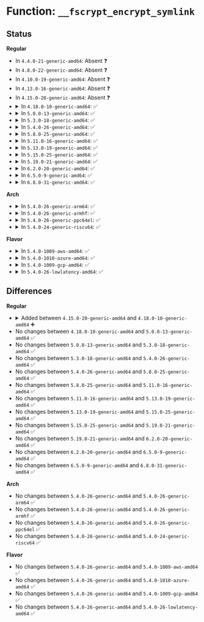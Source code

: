 # Function: <code>__fscrypt_encrypt_symlink</code>

## Status
<b>Regular</b>
<ul>
<li>
In <code>4.4.0-21-generic-amd64</code>: Absent ❓
</li>
<li>
In <code>4.8.0-22-generic-amd64</code>: Absent ❓
</li>
<li>
In <code>4.10.0-19-generic-amd64</code>: Absent ❓
</li>
<li>
In <code>4.13.0-16-generic-amd64</code>: Absent ❓
</li>
<li>
In <code>4.15.0-20-generic-amd64</code>: Absent ❓
</li>
<li>
<details>
<summary>In <code>4.18.0-10-generic-amd64</code>: ✅</summary>

```c
int __fscrypt_encrypt_symlink(struct inode * inode, const char * target, unsigned int len, struct fscrypt_str * disk_link)
```

```json
{
  "name": "__fscrypt_encrypt_symlink",
  "collision_type": "Unique Global",
  "inline_type": "No",
  "funcs": [
    {
      "addr": 18446744071581971104,
      "name": "__fscrypt_encrypt_symlink",
      "external": true,
      "loc": "fs/crypto/hooks.c:158",
      "file": "fs/crypto/hooks.c",
      "inline": "seen, unknown",
      "caller_inline": [],
      "caller_func": [
        "fs/ext4/namei.c:ext4_symlink"
      ]
    }
  ],
  "symbols": [
    {
      "addr": 18446744071581971104,
      "name": "__fscrypt_encrypt_symlink",
      "section": ".text",
      "bind": "STB_GLOBAL",
      "size": 243
    }
  ]
}
```
</details>
</li>
<li>
<details>
<summary>In <code>5.0.0-13-generic-amd64</code>: ✅</summary>

```c
int __fscrypt_encrypt_symlink(struct inode * inode, const char * target, unsigned int len, struct fscrypt_str * disk_link)
```

```json
{
  "name": "__fscrypt_encrypt_symlink",
  "collision_type": "Unique Global",
  "inline_type": "No",
  "funcs": [
    {
      "addr": 18446744071582058160,
      "name": "__fscrypt_encrypt_symlink",
      "external": true,
      "loc": "fs/crypto/hooks.c:158",
      "file": "fs/crypto/hooks.c",
      "inline": "seen, unknown",
      "caller_inline": [],
      "caller_func": [
        "fs/ext4/namei.c:ext4_symlink"
      ]
    }
  ],
  "symbols": [
    {
      "addr": 18446744071582058160,
      "name": "__fscrypt_encrypt_symlink",
      "section": ".text",
      "bind": "STB_GLOBAL",
      "size": 243
    }
  ]
}
```
</details>
</li>
<li>
<details>
<summary>In <code>5.3.0-18-generic-amd64</code>: ✅</summary>

```c
int __fscrypt_encrypt_symlink(struct inode * inode, const char * target, unsigned int len, struct fscrypt_str * disk_link)
```

```json
{
  "name": "__fscrypt_encrypt_symlink",
  "collision_type": "Unique Global",
  "inline_type": "No",
  "funcs": [
    {
      "addr": 18446744071582219344,
      "name": "__fscrypt_encrypt_symlink",
      "external": true,
      "loc": "fs/crypto/hooks.c:168",
      "file": "fs/crypto/hooks.c",
      "inline": "seen, unknown",
      "caller_inline": [],
      "caller_func": [
        "fs/ext4/namei.c:ext4_symlink"
      ]
    }
  ],
  "symbols": [
    {
      "addr": 18446744071582219344,
      "name": "__fscrypt_encrypt_symlink",
      "section": ".text",
      "bind": "STB_GLOBAL",
      "size": 332
    }
  ]
}
```
</details>
</li>
<li>
<details>
<summary>In <code>5.4.0-26-generic-amd64</code>: ✅</summary>

```c
int __fscrypt_encrypt_symlink(struct inode * inode, const char * target, unsigned int len, struct fscrypt_str * disk_link)
```

```json
{
  "name": "__fscrypt_encrypt_symlink",
  "collision_type": "Unique Global",
  "inline_type": "No",
  "funcs": [
    {
      "addr": 18446744071582301392,
      "name": "__fscrypt_encrypt_symlink",
      "external": true,
      "loc": "fs/crypto/hooks.c:168",
      "file": "fs/crypto/hooks.c",
      "inline": "seen, unknown",
      "caller_inline": [],
      "caller_func": [
        "fs/ext4/namei.c:ext4_symlink"
      ]
    }
  ],
  "symbols": [
    {
      "addr": 18446744071582301392,
      "name": "__fscrypt_encrypt_symlink",
      "section": ".text",
      "bind": "STB_GLOBAL",
      "size": 332
    }
  ]
}
```
</details>
</li>
<li>
<details>
<summary>In <code>5.8.0-25-generic-amd64</code>: ✅</summary>

```c
int __fscrypt_encrypt_symlink(struct inode * inode, const char * target, unsigned int len, struct fscrypt_str * disk_link)
```

```json
{
  "name": "__fscrypt_encrypt_symlink",
  "collision_type": "Unique Global",
  "inline_type": "No",
  "funcs": [
    {
      "addr": 18446744071582586944,
      "name": "__fscrypt_encrypt_symlink",
      "external": true,
      "loc": "fs/crypto/hooks.c:212",
      "file": "fs/crypto/hooks.c",
      "inline": "seen, unknown",
      "caller_inline": [],
      "caller_func": [
        "fs/ext4/namei.c:ext4_symlink"
      ]
    }
  ],
  "symbols": [
    {
      "addr": 18446744071582586944,
      "name": "__fscrypt_encrypt_symlink",
      "section": ".text",
      "bind": "STB_GLOBAL",
      "size": 321
    }
  ]
}
```
</details>
</li>
<li>
<details>
<summary>In <code>5.11.0-16-generic-amd64</code>: ✅</summary>

```c
int __fscrypt_encrypt_symlink(struct inode * inode, const char * target, unsigned int len, struct fscrypt_str * disk_link)
```

```json
{
  "name": "__fscrypt_encrypt_symlink",
  "collision_type": "Unique Global",
  "inline_type": "No",
  "funcs": [
    {
      "addr": 18446744071582656976,
      "name": "__fscrypt_encrypt_symlink",
      "external": true,
      "loc": "fs/crypto/hooks.c:242",
      "file": "fs/crypto/hooks.c",
      "inline": "seen, unknown",
      "caller_inline": [],
      "caller_func": [
        "fs/ext4/namei.c:ext4_symlink"
      ]
    }
  ],
  "symbols": [
    {
      "addr": 18446744071582656976,
      "name": "__fscrypt_encrypt_symlink",
      "section": ".text",
      "bind": "STB_GLOBAL",
      "size": 294
    }
  ]
}
```
</details>
</li>
<li>
<details>
<summary>In <code>5.13.0-19-generic-amd64</code>: ✅</summary>

```c
int __fscrypt_encrypt_symlink(struct inode * inode, const char * target, unsigned int len, struct fscrypt_str * disk_link)
```

```json
{
  "name": "__fscrypt_encrypt_symlink",
  "collision_type": "Unique Global",
  "inline_type": "No",
  "funcs": [
    {
      "addr": 18446744071582686048,
      "name": "__fscrypt_encrypt_symlink",
      "external": true,
      "loc": "fs/crypto/hooks.c:242",
      "file": "fs/crypto/hooks.c",
      "inline": "seen, unknown",
      "caller_inline": [],
      "caller_func": [
        "fs/ext4/namei.c:ext4_symlink"
      ]
    }
  ],
  "symbols": [
    {
      "addr": 18446744071582686048,
      "name": "__fscrypt_encrypt_symlink",
      "section": ".text",
      "bind": "STB_GLOBAL",
      "size": 295
    }
  ]
}
```
</details>
</li>
<li>
<details>
<summary>In <code>5.15.0-25-generic-amd64</code>: ✅</summary>

```c
int __fscrypt_encrypt_symlink(struct inode * inode, const char * target, unsigned int len, struct fscrypt_str * disk_link)
```

```json
{
  "name": "__fscrypt_encrypt_symlink",
  "collision_type": "Unique Global",
  "inline_type": "No",
  "funcs": [
    {
      "addr": 18446744071583011744,
      "name": "__fscrypt_encrypt_symlink",
      "external": true,
      "loc": "fs/crypto/hooks.c:242",
      "file": "fs/crypto/hooks.c",
      "inline": "seen, unknown",
      "caller_inline": [],
      "caller_func": [
        "fs/ext4/namei.c:ext4_symlink"
      ]
    }
  ],
  "symbols": [
    {
      "addr": 18446744071583011744,
      "name": "__fscrypt_encrypt_symlink",
      "section": ".text",
      "bind": "STB_GLOBAL",
      "size": 295
    }
  ]
}
```
</details>
</li>
<li>
<details>
<summary>In <code>5.19.0-21-generic-amd64</code>: ✅</summary>

```c
int __fscrypt_encrypt_symlink(struct inode * inode, const char * target, unsigned int len, struct fscrypt_str * disk_link)
```

```json
{
  "name": "__fscrypt_encrypt_symlink",
  "collision_type": "Unique Global",
  "inline_type": "No",
  "funcs": [
    {
      "addr": 18446744071583482512,
      "name": "__fscrypt_encrypt_symlink",
      "external": true,
      "loc": "fs/crypto/hooks.c:242",
      "file": "fs/crypto/hooks.c",
      "inline": "seen, unknown",
      "caller_inline": [],
      "caller_func": [
        "fs/ext4/namei.c:ext4_symlink"
      ]
    }
  ],
  "symbols": [
    {
      "addr": 18446744071583482512,
      "name": "__fscrypt_encrypt_symlink",
      "section": ".text",
      "bind": "STB_GLOBAL",
      "size": 298
    }
  ]
}
```
</details>
</li>
<li>
<details>
<summary>In <code>6.2.0-20-generic-amd64</code>: ✅</summary>

```c
int __fscrypt_encrypt_symlink(struct inode * inode, const char * target, unsigned int len, struct fscrypt_str * disk_link)
```

```json
{
  "name": "__fscrypt_encrypt_symlink",
  "collision_type": "Unique Global",
  "inline_type": "No",
  "funcs": [
    {
      "addr": 18446744071584077344,
      "name": "__fscrypt_encrypt_symlink",
      "external": true,
      "loc": "fs/crypto/hooks.c:238",
      "file": "fs/crypto/hooks.c",
      "inline": "seen, unknown",
      "caller_inline": [],
      "caller_func": [
        "fs/ext4/namei.c:ext4_symlink"
      ]
    }
  ],
  "symbols": [
    {
      "addr": 18446744071584077344,
      "name": "__fscrypt_encrypt_symlink",
      "section": ".text",
      "bind": "STB_GLOBAL",
      "size": 298
    }
  ]
}
```
</details>
</li>
<li>
<details>
<summary>In <code>6.5.0-9-generic-amd64</code>: ✅</summary>

```c
int __fscrypt_encrypt_symlink(struct inode * inode, const char * target, unsigned int len, struct fscrypt_str * disk_link)
```

```json
{
  "name": "__fscrypt_encrypt_symlink",
  "collision_type": "Unique Global",
  "inline_type": "No",
  "funcs": [
    {
      "addr": 18446744071584304000,
      "name": "__fscrypt_encrypt_symlink",
      "external": true,
      "loc": "fs/crypto/hooks.c:268",
      "file": "fs/crypto/hooks.c",
      "inline": "seen, unknown",
      "caller_inline": [],
      "caller_func": [
        "fs/ext4/namei.c:ext4_symlink"
      ]
    }
  ],
  "symbols": [
    {
      "addr": 18446744071584304000,
      "name": "__fscrypt_encrypt_symlink",
      "section": ".text",
      "bind": "STB_GLOBAL",
      "size": 298
    }
  ]
}
```
</details>
</li>
<li>
<details>
<summary>In <code>6.8.0-31-generic-amd64</code>: ✅</summary>

```c
int __fscrypt_encrypt_symlink(struct inode * inode, const char * target, unsigned int len, struct fscrypt_str * disk_link)
```

```json
{
  "name": "__fscrypt_encrypt_symlink",
  "collision_type": "Unique Global",
  "inline_type": "No",
  "funcs": [
    {
      "addr": 18446744071584521024,
      "name": "__fscrypt_encrypt_symlink",
      "external": true,
      "loc": "fs/crypto/hooks.c:268",
      "file": "fs/crypto/hooks.c",
      "inline": "seen, unknown",
      "caller_inline": [],
      "caller_func": [
        "fs/ext4/namei.c:ext4_symlink"
      ]
    }
  ],
  "symbols": [
    {
      "addr": 18446744071584521024,
      "name": "__fscrypt_encrypt_symlink",
      "section": ".text",
      "bind": "STB_GLOBAL",
      "size": 298
    }
  ]
}
```
</details>
</li>
</ul>
<b>Arch</b>
<ul>
<li>
<details>
<summary>In <code>5.4.0-26-generic-arm64</code>: ✅</summary>

```c
int __fscrypt_encrypt_symlink(struct inode * inode, const char * target, unsigned int len, struct fscrypt_str * disk_link)
```

```json
{
  "name": "__fscrypt_encrypt_symlink",
  "collision_type": "Unique Global",
  "inline_type": "No",
  "funcs": [
    {
      "addr": 18446603336493876576,
      "name": "__fscrypt_encrypt_symlink",
      "external": true,
      "loc": "fs/crypto/hooks.c:168",
      "file": "fs/crypto/hooks.c",
      "inline": "seen, unknown",
      "caller_inline": [],
      "caller_func": [
        "fs/ext4/namei.c:ext4_symlink"
      ]
    }
  ],
  "symbols": [
    {
      "addr": 18446603336493876576,
      "name": "__fscrypt_encrypt_symlink",
      "section": ".text",
      "bind": "STB_GLOBAL",
      "size": 320
    }
  ]
}
```
</details>
</li>
<li>
<details>
<summary>In <code>5.4.0-26-generic-armhf</code>: ✅</summary>

```c
int __fscrypt_encrypt_symlink(struct inode * inode, const char * target, unsigned int len, struct fscrypt_str * disk_link)
```

```json
{
  "name": "__fscrypt_encrypt_symlink",
  "collision_type": "Unique Global",
  "inline_type": "No",
  "funcs": [
    {
      "addr": 3227358812,
      "name": "__fscrypt_encrypt_symlink",
      "external": true,
      "loc": "fs/crypto/hooks.c:168",
      "file": "fs/crypto/hooks.c",
      "inline": "seen, unknown",
      "caller_inline": [],
      "caller_func": [
        "fs/ext4/namei.c:ext4_symlink"
      ]
    }
  ],
  "symbols": [
    {
      "addr": 3227358812,
      "name": "__fscrypt_encrypt_symlink",
      "section": ".text",
      "bind": "STB_GLOBAL",
      "size": 324
    }
  ]
}
```
</details>
</li>
<li>
<details>
<summary>In <code>5.4.0-26-generic-ppc64el</code>: ✅</summary>

```c
int __fscrypt_encrypt_symlink(struct inode * inode, const char * target, unsigned int len, struct fscrypt_str * disk_link)
```

```json
{
  "name": "__fscrypt_encrypt_symlink",
  "collision_type": "Unique Global",
  "inline_type": "No",
  "funcs": [
    {
      "addr": 13835058055287510992,
      "name": "__fscrypt_encrypt_symlink",
      "external": true,
      "loc": "fs/crypto/hooks.c:168",
      "file": "fs/crypto/hooks.c",
      "inline": "seen, unknown",
      "caller_inline": [],
      "caller_func": [
        "fs/ext4/namei.c:ext4_symlink"
      ]
    }
  ],
  "symbols": [
    {
      "addr": 13835058055287510992,
      "name": "__fscrypt_encrypt_symlink",
      "section": ".text",
      "bind": "STB_GLOBAL",
      "size": 528
    }
  ]
}
```
</details>
</li>
<li>
<details>
<summary>In <code>5.4.0-24-generic-riscv64</code>: ✅</summary>

```c
int __fscrypt_encrypt_symlink(struct inode * inode, const char * target, unsigned int len, struct fscrypt_str * disk_link)
```

```json
{
  "name": "__fscrypt_encrypt_symlink",
  "collision_type": "Unique Global",
  "inline_type": "No",
  "funcs": [
    {
      "addr": 18446743936273440650,
      "name": "__fscrypt_encrypt_symlink",
      "external": true,
      "loc": "fs/crypto/hooks.c:168",
      "file": "fs/crypto/hooks.c",
      "inline": "seen, unknown",
      "caller_inline": [],
      "caller_func": [
        "fs/ext4/namei.c:ext4_symlink"
      ]
    }
  ],
  "symbols": [
    {
      "addr": 18446743936273440650,
      "name": "__fscrypt_encrypt_symlink",
      "section": ".text",
      "bind": "STB_GLOBAL",
      "size": 274
    }
  ]
}
```
</details>
</li>
</ul>
<b>Flavor</b>
<ul>
<li>
<details>
<summary>In <code>5.4.0-1009-aws-amd64</code>: ✅</summary>

```c
int __fscrypt_encrypt_symlink(struct inode * inode, const char * target, unsigned int len, struct fscrypt_str * disk_link)
```

```json
{
  "name": "__fscrypt_encrypt_symlink",
  "collision_type": "Unique Global",
  "inline_type": "No",
  "funcs": [
    {
      "addr": 18446744071582270128,
      "name": "__fscrypt_encrypt_symlink",
      "external": true,
      "loc": "fs/crypto/hooks.c:168",
      "file": "fs/crypto/hooks.c",
      "inline": "seen, unknown",
      "caller_inline": [],
      "caller_func": [
        "fs/ext4/namei.c:ext4_symlink"
      ]
    }
  ],
  "symbols": [
    {
      "addr": 18446744071582270128,
      "name": "__fscrypt_encrypt_symlink",
      "section": ".text",
      "bind": "STB_GLOBAL",
      "size": 332
    }
  ]
}
```
</details>
</li>
<li>
<details>
<summary>In <code>5.4.0-1010-azure-amd64</code>: ✅</summary>

```c
int __fscrypt_encrypt_symlink(struct inode * inode, const char * target, unsigned int len, struct fscrypt_str * disk_link)
```

```json
{
  "name": "__fscrypt_encrypt_symlink",
  "collision_type": "Unique Global",
  "inline_type": "No",
  "funcs": [
    {
      "addr": 18446744071582207888,
      "name": "__fscrypt_encrypt_symlink",
      "external": true,
      "loc": "fs/crypto/hooks.c:168",
      "file": "fs/crypto/hooks.c",
      "inline": "seen, unknown",
      "caller_inline": [],
      "caller_func": [
        "fs/ext4/namei.c:ext4_symlink"
      ]
    }
  ],
  "symbols": [
    {
      "addr": 18446744071582207888,
      "name": "__fscrypt_encrypt_symlink",
      "section": ".text",
      "bind": "STB_GLOBAL",
      "size": 332
    }
  ]
}
```
</details>
</li>
<li>
<details>
<summary>In <code>5.4.0-1009-gcp-amd64</code>: ✅</summary>

```c
int __fscrypt_encrypt_symlink(struct inode * inode, const char * target, unsigned int len, struct fscrypt_str * disk_link)
```

```json
{
  "name": "__fscrypt_encrypt_symlink",
  "collision_type": "Unique Global",
  "inline_type": "No",
  "funcs": [
    {
      "addr": 18446744071582260608,
      "name": "__fscrypt_encrypt_symlink",
      "external": true,
      "loc": "fs/crypto/hooks.c:168",
      "file": "fs/crypto/hooks.c",
      "inline": "seen, unknown",
      "caller_inline": [],
      "caller_func": [
        "fs/ext4/namei.c:ext4_symlink"
      ]
    }
  ],
  "symbols": [
    {
      "addr": 18446744071582260608,
      "name": "__fscrypt_encrypt_symlink",
      "section": ".text",
      "bind": "STB_GLOBAL",
      "size": 332
    }
  ]
}
```
</details>
</li>
<li>
<details>
<summary>In <code>5.4.0-26-lowlatency-amd64</code>: ✅</summary>

```c
int __fscrypt_encrypt_symlink(struct inode * inode, const char * target, unsigned int len, struct fscrypt_str * disk_link)
```

```json
{
  "name": "__fscrypt_encrypt_symlink",
  "collision_type": "Unique Global",
  "inline_type": "No",
  "funcs": [
    {
      "addr": 18446744071582339200,
      "name": "__fscrypt_encrypt_symlink",
      "external": true,
      "loc": "fs/crypto/hooks.c:168",
      "file": "fs/crypto/hooks.c",
      "inline": "seen, unknown",
      "caller_inline": [],
      "caller_func": [
        "fs/ext4/namei.c:ext4_symlink"
      ]
    }
  ],
  "symbols": [
    {
      "addr": 18446744071582339200,
      "name": "__fscrypt_encrypt_symlink",
      "section": ".text",
      "bind": "STB_GLOBAL",
      "size": 332
    }
  ]
}
```
</details>
</li>
</ul>

## Differences
<b>Regular</b>
<ul>
<li>
<details>
<summary>Added between <code>4.15.0-20-generic-amd64</code> and <code>4.18.0-10-generic-amd64</code> ➕</summary>

```c
int __fscrypt_encrypt_symlink(struct inode * inode, const char * target, unsigned int len, struct fscrypt_str * disk_link)
```
</details>
</li>
<li>
No changes between <code>4.18.0-10-generic-amd64</code> and <code>5.0.0-13-generic-amd64</code> ✅
</li>
<li>
No changes between <code>5.0.0-13-generic-amd64</code> and <code>5.3.0-18-generic-amd64</code> ✅
</li>
<li>
No changes between <code>5.3.0-18-generic-amd64</code> and <code>5.4.0-26-generic-amd64</code> ✅
</li>
<li>
No changes between <code>5.4.0-26-generic-amd64</code> and <code>5.8.0-25-generic-amd64</code> ✅
</li>
<li>
No changes between <code>5.8.0-25-generic-amd64</code> and <code>5.11.0-16-generic-amd64</code> ✅
</li>
<li>
No changes between <code>5.11.0-16-generic-amd64</code> and <code>5.13.0-19-generic-amd64</code> ✅
</li>
<li>
No changes between <code>5.13.0-19-generic-amd64</code> and <code>5.15.0-25-generic-amd64</code> ✅
</li>
<li>
No changes between <code>5.15.0-25-generic-amd64</code> and <code>5.19.0-21-generic-amd64</code> ✅
</li>
<li>
No changes between <code>5.19.0-21-generic-amd64</code> and <code>6.2.0-20-generic-amd64</code> ✅
</li>
<li>
No changes between <code>6.2.0-20-generic-amd64</code> and <code>6.5.0-9-generic-amd64</code> ✅
</li>
<li>
No changes between <code>6.5.0-9-generic-amd64</code> and <code>6.8.0-31-generic-amd64</code> ✅
</li>
</ul>
<b>Arch</b>
<ul>
<li>
No changes between <code>5.4.0-26-generic-amd64</code> and <code>5.4.0-26-generic-arm64</code> ✅
</li>
<li>
No changes between <code>5.4.0-26-generic-amd64</code> and <code>5.4.0-26-generic-armhf</code> ✅
</li>
<li>
No changes between <code>5.4.0-26-generic-amd64</code> and <code>5.4.0-26-generic-ppc64el</code> ✅
</li>
<li>
No changes between <code>5.4.0-26-generic-amd64</code> and <code>5.4.0-24-generic-riscv64</code> ✅
</li>
</ul>
<b>Flavor</b>
<ul>
<li>
No changes between <code>5.4.0-26-generic-amd64</code> and <code>5.4.0-1009-aws-amd64</code> ✅
</li>
<li>
No changes between <code>5.4.0-26-generic-amd64</code> and <code>5.4.0-1010-azure-amd64</code> ✅
</li>
<li>
No changes between <code>5.4.0-26-generic-amd64</code> and <code>5.4.0-1009-gcp-amd64</code> ✅
</li>
<li>
No changes between <code>5.4.0-26-generic-amd64</code> and <code>5.4.0-26-lowlatency-amd64</code> ✅
</li>
</ul>
